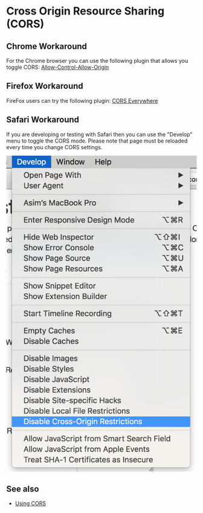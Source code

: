 # Cross Origin Resource Sharing (CORS)

## Chrome Workaround

For the Chrome browser you can use the following plugin that allows you toggle CORS:
[Allow-Control-Allow-Origin](https://chrome.google.com/webstore/detail/allow-control-allow-origi/nlfbmbojpeacfghkpbjhddihlkkiljbi)

## Firefox Workaround

FireFox users can try the following plugin: [CORS Everywhere](https://addons.mozilla.org/en-Gb/firefox/addon/cors-everywhere/)

## Safari Workaround

If you are developing or testing with Safari then you can use the "Develop" menu to toggle the CORS mode.
Please note that page must be reloaded every time you change CORS settings.

![](images/safari-develop-menu.png)

## See also

- [Using CORS](https://www.html5rocks.com/en/tutorials/cors/)
